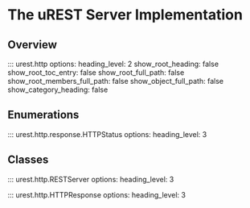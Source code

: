 # The uREST Server Implementation

## Overview

::: urest.http
    options:
        heading_level: 2
        show_root_heading: false
        show_root_toc_entry: false
        show_root_full_path: false
        show_root_members_full_path: false
        show_object_full_path: false
        show_category_heading: false

## Enumerations

::: urest.http.response.HTTPStatus
    options:
        heading_level: 3

## Classes

::: urest.http.RESTServer
    options:
        heading_level: 3

::: urest.http.HTTPResponse
    options:
        heading_level: 3

